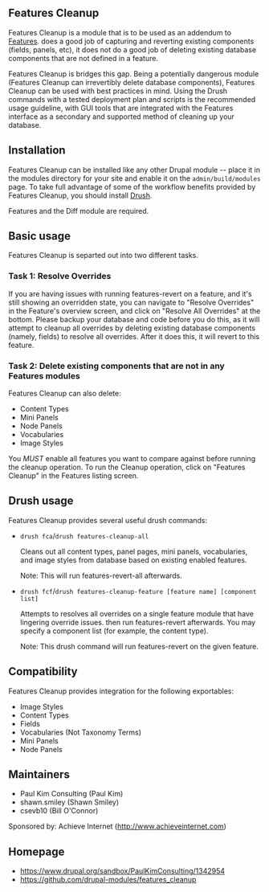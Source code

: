 Features Cleanup
----------------
Features Cleanup is a module that is to be used as an addendum to [Features][1].
does a good job of capturing and reverting existing components
(fields, panels, etc), it does not do a good job of deleting existing database
components that are not defined in a feature.

Features Cleanup is bridges this gap. Being a potentially dangerous module
(Features Cleanup can irrevertibly delete database components), Features Cleanup
can be used with best practices in mind. Using the Drush commands with a
tested deployment plan and scripts is the recommended usage guideline, with
GUI tools that are integrated with the Features interface as a secondary
and supported method of cleaning up your database.


Installation
------------
Features Cleanup can be installed like any other Drupal module -- place it in the
modules directory for your site and enable it on the `admin/build/modules` page.
To take full advantage of some of the workflow benefits provided by Features Cleanup,
you should install [Drush][2].

Features and the Diff module are required.


Basic usage
-----------
Features Cleanup is separted out into two different tasks.

### Task 1: Resolve Overrides

If you are having issues with running features-revert on a feature, and it's still
showing an overridden state, you can navigate to "Resolve Overrides" in the 
Feature's overview screen, and click on "Resolve All Overrides" at the bottom.
Please backup your database and code before you do this, as it will attempt to
cleanup all overrides by deleting existing database components (namely, fields)
to resolve all overrides. After it does this, it will revert to this feature.

### Task 2: Delete existing components that are not in any Features modules

Features Cleanup can also delete:

- Content Types
- Mini Panels
- Node Panels
- Vocabularies
- Image Styles

You *MUST* enable all features you want to compare against before running the
cleanup operation. To run the Cleanup operation, click on "Features Cleanup"
in the Features listing screen.


Drush usage
-----------
Features Cleanup provides several useful drush commands:

- `drush fca`/`drush features-cleanup-all`

  Cleans out all content types, panel pages, mini panels, vocabularies, and image styles
  from database based on existing enabled features.

  Note: This will run features-revert-all afterwards.

- `drush fcf`/`drush features-cleanup-feature [feature name] [component list]`

  Attempts to resolves all overrides on a single feature module
  that have lingering override issues.  then run features-revert afterwards.
  You may specify a component list (for example, the content type).

  Note: This drush command will run features-revert on the given feature.

Compatibility
-------------
Features Cleanup provides integration for the following exportables:

- Image Styles
- Content Types
- Fields
- Vocabularies (Not Taxonomy Terms)
- Mini Panels
- Node Panels


Maintainers
-----------
- Paul Kim Consulting (Paul Kim)
- shawn.smiley (Shawn Smiley)
- csevb10 (Bill O'Connor)

Sponsored by: Achieve Internet (http://www.achieveinternet.com)

Homepage
--------

- https://www.drupal.org/sandbox/PaulKimConsulting/1342954
- https://github.com/drupal-modules/features_cleanup


[1]: http://drupal.org/project/features
[2]: http://drupal.org/project/drush
